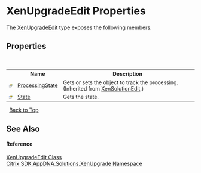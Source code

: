 # XenUpgradeEdit Properties
 

The <a href="dd9974ca-498a-3a67-b8a6-b39937f1f374">XenUpgradeEdit</a> type exposes the following members.


## Properties
&nbsp;<table><tr><th></th><th>Name</th><th>Description</th></tr><tr><td>![Public property](media/pubproperty.gif "Public property")</td><td><a href="8819d796-2a74-bc67-2d00-1d55fcf211b1">ProcessingState</a></td><td>
Gets or sets the object to track the processing.
 (Inherited from <a href="dea89004-c46d-5881-217a-73ca581d591d">XenSolutionEdit</a>.)</td></tr><tr><td>![Public property](media/pubproperty.gif "Public property")</td><td><a href="54ec30a6-3dd4-904c-024c-658246b9358f">State</a></td><td>
Gets the state.</td></tr></table>&nbsp;
<a href="#xenupgradeedit-properties">Back to Top</a>

## See Also


#### Reference
<a href="dd9974ca-498a-3a67-b8a6-b39937f1f374">XenUpgradeEdit Class</a><br /><a href="2805b95f-a335-5d98-deaf-c0312b394eda">Citrix.SDK.AppDNA.Solutions.XenUpgrade Namespace</a><br />